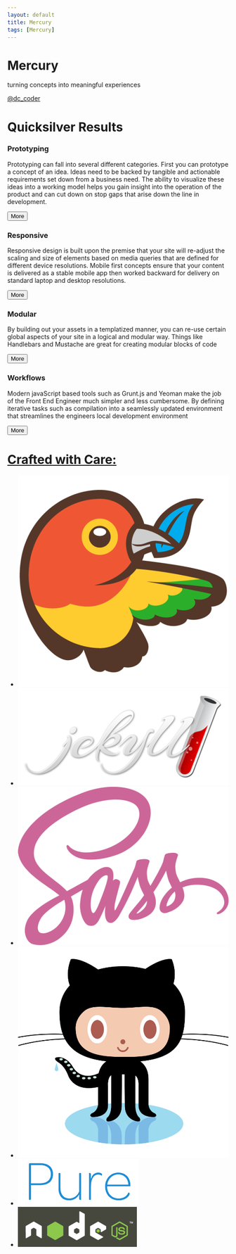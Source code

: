```yaml
---
layout: default
title: Mercury
tags: [Mercury]
---
```

<div class="splash-container splash-combo-respond">
    <div class="splash">
        <h1 class="splash-head">Mercury</h1>
        <p class="splash-subhead">
            turning concepts into meaningful experiences
        </p>
        <p>
            <a href="https://twitter.com/dc_coder" class="pure-button pure-button-primary" title="Follow Me on Twitter!">
                @dc_coder
                <i class="fa fa-twitter"></i>
            </a>
        </p>
    </div>
</div>
<div class="content">
    <div class="content-wrapper">
        <h1 class="content-head is-center">
            Quicksilver Results
        </h1>
        <div class="pure-g">
            <div class="l-box pure-u-1 pure-u-med-1-2">
                <h3 class="content-subhead">
                    Prototyping
                </h3>
                <i class="fa fa-rocket teaser-more"></i>
                <p>
                    Prototyping can fall into several different categories.  First you can prototype a concept of an
                    idea.  Ideas need to be backed by tangible and actionable requirements set down from a business
                    need.
                    The ability to visualize these ideas into a working model helps you gain insight into the operation of the product and can cut down on stop gaps that arise down the line in development.</br>
                </p>
                <button class="pure-button">More <i class="fa fa-angle-double-right"></i></button>
            </div>
            <div class="l-box pure-u-1 pure-u-med-1-2">
                <h3 class="content-subhead">
                    Responsive
                </h3>
                <i class="fa fa-mobile teaser-more"></i>
                <p>
                    Responsive design is built upon the premise that your site will re-adjust the scaling and size of
                     elements based on media queries that are defined for different device resolutions. Mobile first
                     concepts ensure that your content is delivered as a stable mobile app then worked backward for
                     delivery on standard laptop and desktop resolutions.</br>
                </p>
                <button class="pure-button">More <i class="fa fa-angle-double-right"></i></button>
            </div>
                <div class="l-box pure-u-1 pure-u-med-1-2">
                <h3 class="content-subhead">
                    Modular
                </h3>
                <i class="fa fa-th-large teaser-more"></i>
                <p>
                    By building out your assets in a templatized manner, you can re-use certain global aspects of your
                    site
                     in a logical and modular way.  Things like Handlebars and Mustache are great for creating modular
                     blocks of code</br>
                </p>
                <button class="pure-button">More <i class="fa fa-angle-double-right"></i></button>
            </div>
            <div class="l-box pure-u-1 pure-u-med-1-2">
                <h3 class="content-subhead">
                    Workflows
                </h3>
                <i class="fa fa-check-square-o teaser-more"></i>
                <p>
                    Modern javaScript based tools such as Grunt.js and Yeoman make the job of the Front End
                    Engineer much simpler and less cumbersome.  By defining iterative tasks such as compilation into a
                    seamlessly updated environment that streamlines the engineers local development environment</br>
                </p>
                <button class="pure-button">More <i class="fa fa-angle-double-right"></i></button>
            </div>
        </div>
        <div class="pure-g pure-g-power">
            <a href="#" data-event="label">
                <h1 class="power">
                    Crafted with Care:
                </h1>
            </a>
            <ul class="pure-power-list">
                <li class="power-image">
                    <a data-provider="bower" href="http://bower.io/">
                        <img class="grey-scale ghost img-bower" src="img/bower-logo.png" alt="Bower">
                    </a>
                </li>
                <li class="power-image">
                    <a  data-provider="jekyll" href="http://jekyllrb.com/">
                        <img class="grey-scale ghost img-jekyll" src="img/jekyll.png" alt="Jekyll">
                    </a>
                </li>
                <li class="power-image">
                    <a data-provider="sass" href="http://sass-lang.com/">
                        <img class="grey-scale ghost img-sass" src="img/sass-logo.png" alt="Jekyll">
                    </a>
                </li>
                <li class="power-image">
                    <a  data-provider="github"href="https://github.com/">
                        <img class="grey-scale ghost img-git" src="img/git-original.png" alt="GitHub">
                    </a>
                </li>
                <li class="power-image">
                    <a  data-provider="pure" href="http://purecss.io/">
                        <img class="grey-scale ghost img-pure" src="img/pure.png" alt="Pure">
                    </a>
                </li>
                <li class="power-image">
                    <a data-provider="node" href="http://nodejs.org/">
                        <img class="grey-scale ghost img-node" src="img/node-bg.png" alt="Node">
                    </a>
                </li>
            </ul>
        </div>
        <div class="pure-u-1">
            <div class="posts">
            </div>
        </div>
    </div>
</div>